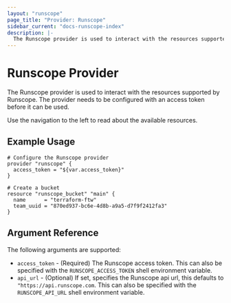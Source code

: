 ```yaml
---
layout: "runscope"
page_title: "Provider: Runscope"
sidebar_current: "docs-runscope-index"
description: |-
  The Runscope provider is used to interact with the resources supported by Runscope. The provider needs to be configured with the proper access token before it can be used.
---
```


# Runscope Provider

The Runscope provider is used to interact with the
resources supported by Runscope. The provider needs to be configured
with an access token before it can be used.

Use the navigation to the left to read about the available resources.

## Example Usage

```hcl
# Configure the Runscope provider
provider "runscope" {
  access_token = "${var.access_token}"
}

# Create a bucket
resource "runscope_bucket" "main" {
  name      = "terraform-ftw"
  team_uuid = "870ed937-bc6e-4d8b-a9a5-d7f9f2412fa3"
}
```

## Argument Reference

The following arguments are supported:

* `access_token` - (Required) The Runscope access token.
  This can also be specified with the `RUNSCOPE_ACCESS_TOKEN` shell
  environment variable.
* `api_url` - (Optional) If set, specifies the Runscope api url, this
   defaults to `"https://api.runscope.com`. This can also be specified
   with the `RUNSCOPE_API_URL` shell environment variable.
